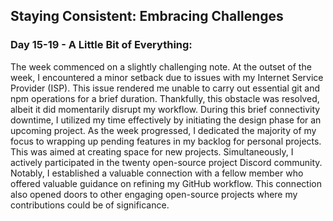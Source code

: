 ## Staying Consistent: Embracing Challenges

### Day 15-19 - A Little Bit of Everything:
The week commenced on a slightly challenging note. At the outset of the week, I encountered a minor setback due to issues with my Internet Service Provider (ISP). This issue rendered me unable to carry out essential git and npm operations for a brief duration. Thankfully, this obstacle was resolved, albeit it did momentarily disrupt my workflow. During this brief connectivity downtime, I utilized my time effectively by initiating the design phase for an upcoming project. As the week progressed, I dedicated the majority of my focus to wrapping up pending features in my backlog for personal projects. This was aimed at creating space for new projects. Simultaneously, I actively participated in the twenty open-source project Discord community. Notably, I established a valuable connection with a fellow member who offered valuable guidance on refining my GitHub workflow. This connection also opened doors to other engaging open-source projects where my contributions could be of significance.